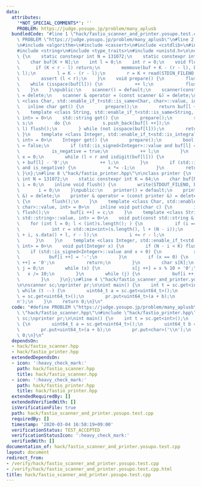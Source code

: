 ```yaml
---
data:
  attributes:
    '*NOT_SPECIAL_COMMENTS*': ''
    PROBLEM: https://judge.yosupo.jp/problem/many_aplusb
  bundledCode: "#line 1 \"hack/fastio_scanner_and_printer.yosupo.test.cpp\"\n#define\
    \ PROBLEM \"https://judge.yosupo.jp/problem/many_aplusb\"\n#line 2 \"hack/fastio_scanner.hpp\"\
    \n#include <algorithm>\n#include <cassert>\n#include <cstdlib>\n#include <cstring>\n\
    #include <string>\n#include <type_traits>\n#include <unistd.h>\n\nclass scanner\
    \ {\n    static constexpr int N = 131072;\n    static constexpr int K = 64;\n\
    \    char buf[K + N];\n    int l = 0;\n    int r = 0;\n    void flush() {\n  \
    \      if (K < r - l) return;\n        memmove(buf + K - (r - l), buf + l, r -\
    \ l);\n        l = K - (r - l);\n        r = K + read(STDIN_FILENO, buf + K, N);\n\
    \        assert (l < r);\n    }\n    void prepare() {\n        flush();\n    \
    \    while (isspace(buf[l])) {\n            ++ l;\n            flush();\n    \
    \    }\n    }\npublic:\n    scanner() = default;\n    scanner(const scanner &)\
    \ = delete;\n    scanner & operator = (const scanner &) = delete;\n    template\
    \ <class Char, std::enable_if_t<std::is_same<Char, char>::value, int> = 0>\n \
    \   inline char get() {\n        prepare();\n        return buf[l ++];\n    }\n\
    \    template <class String, std::enable_if_t<std::is_same<String, std::string>::value,\
    \ int> = 0>\n    std::string get() {\n        prepare();\n        std::string\
    \ s;\n        do {\n            s.push_back(buf[l ++]);\n            if (r ==\
    \ l) flush();\n        } while (not isspace(buf[l]));\n        return s;\n   \
    \ }\n    template <class Integer, std::enable_if_t<std::is_integral<Integer>::value,\
    \ int> = 0>\n    Integer get() {\n        prepare();\n        bool is_negative\
    \ = false;\n        if (std::is_signed<Integer>::value and buf[l] == '-') {\n\
    \            is_negative = true;\n            ++ l;\n        }\n        Integer\
    \ x = 0;\n        while (l < r and isdigit(buf[l])) {\n            x = 10 * x\
    \ + buf[l] - '0';\n            ++ l;\n        }\n        if (std::is_signed<Integer>::value\
    \ and is_negative) {\n            x *= -1;\n        }\n        return x;\n   \
    \ }\n};\n#line 8 \"hack/fastio_printer.hpp\"\n\nclass printer {\n    static constexpr\
    \ int N = 131072;\n    static constexpr int K = 64;\n    char buf[N];\n    int\
    \ i = 0;\n    inline void flush() {\n        write(STDOUT_FILENO, buf, i);\n \
    \       i = 0;\n    }\npublic:\n    printer() = default;\n    printer(const printer\
    \ &) = delete;\n    printer & operator = (const printer &) = delete;\n    ~printer()\
    \ {\n        flush();\n    }\n    template <class Char, std::enable_if_t<std::is_same<Char,\
    \ char>::value, int> = 0>\n    inline void put(char c) {\n        if (i == N)\
    \ flush();\n        buf[i ++] = c;\n    }\n    template <class String, std::enable_if_t<std::is_same<String,\
    \ std::string>::value, int> = 0>\n    void put(const std::string & s) {\n    \
    \    for (int l = 0; l < (int)s.length(); ) {\n            if (i == N) flush();\n\
    \            int r = std::min<int>(s.length(), l + (N - i));\n            memcpy(buf\
    \ + i, s.data() + l, r - l);\n            i += r - l;\n            l = r;\n  \
    \      }\n    }\n    template <class Integer, std::enable_if_t<std::is_integral<Integer>::value,\
    \ int> = 0>\n    void put(Integer x) {\n        if (N - i < K) flush();\n    \
    \    if (std::is_signed<Integer>::value and x < 0) {\n            x *= -1;\n \
    \           buf[i ++] = '-';\n        }\n        if (x == 0) {\n            buf[i\
    \ ++] = '0';\n            return;\n        }\n        char s[K];\n        int\
    \ j = 0;\n        while (x) {\n            s[j ++] = x % 10 + '0';\n         \
    \   x /= 10;\n        }\n        while (j) {\n            buf[i ++] = s[-- j];\n\
    \        }\n    }\n};\n#line 4 \"hack/fastio_scanner_and_printer.yosupo.test.cpp\"\
    \n\nscanner sc;\nprinter pr;\n\nint main() {\n    int t = sc.get<int>();\n   \
    \ while (t --) {\n        uint64_t a = sc.get<uint64_t>();\n        uint64_t b\
    \ = sc.get<uint64_t>();\n        pr.put<uint64_t>(a + b);\n        pr.put<char>('\\\
    n');\n    }\n    return 0;\n}\n"
  code: "#define PROBLEM \"https://judge.yosupo.jp/problem/many_aplusb\"\n#include\
    \ \"hack/fastio_scanner.hpp\"\n#include \"hack/fastio_printer.hpp\"\n\nscanner\
    \ sc;\nprinter pr;\n\nint main() {\n    int t = sc.get<int>();\n    while (t --)\
    \ {\n        uint64_t a = sc.get<uint64_t>();\n        uint64_t b = sc.get<uint64_t>();\n\
    \        pr.put<uint64_t>(a + b);\n        pr.put<char>('\\n');\n    }\n    return\
    \ 0;\n}\n"
  dependsOn:
  - hack/fastio_scanner.hpp
  - hack/fastio_printer.hpp
  extendedDependsOn:
  - icon: ':heavy_check_mark:'
    path: hack/fastio_scanner.hpp
    title: hack/fastio_scanner.hpp
  - icon: ':heavy_check_mark:'
    path: hack/fastio_printer.hpp
    title: hack/fastio_printer.hpp
  extendedRequiredBy: []
  extendedVerifiedWith: []
  isVerificationFile: true
  path: hack/fastio_scanner_and_printer.yosupo.test.cpp
  requiredBy: []
  timestamp: '2020-03-04 16:58:19+09:00'
  verificationStatus: TEST_ACCEPTED
  verificationStatusIcon: ':heavy_check_mark:'
  verifiedWith: []
documentation_of: hack/fastio_scanner_and_printer.yosupo.test.cpp
layout: document
redirect_from:
- /verify/hack/fastio_scanner_and_printer.yosupo.test.cpp
- /verify/hack/fastio_scanner_and_printer.yosupo.test.cpp.html
title: hack/fastio_scanner_and_printer.yosupo.test.cpp
---
```

